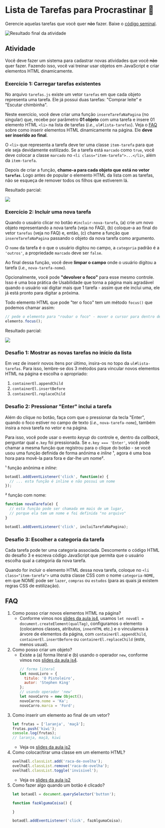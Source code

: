 # Lista de Tarefas para Procrastinar 📓

Gerencie aquelas tarefas que você quer ~~não~~ fazer. Baixe o [código seminal][seminal].

![Resultado final da atividade](https://willsallum.github.io/cefet_front_end_large_assets/apng/todo-resultado-final.png)

## Atividade

Você deve fazer um sistema para cadastrar novas atividades que você ~~não~~
quer fazer. Fazendo isso, você vai treinar usar objetos em JavaScript e
criar elementos HTML dinamicamente.


### Exercício 1: Carregar **tarefas existentes**

No arquivo `tarefas.js` existe um vetor `tarefas` em que cada objeto
representa uma tarefa. Ele já possui duas tarefas: "Comprar leite" e
"Escutar chimbinha".

Neste exercício, você deve criar uma função `insereTarefaNaPagina` (no
singular) que, recebe por parâmetro **01 objeto** com uma tarefa e
insere 01 elemento HTML `<li>` na lista de tarefas
(_i.e._, `ul#lista-tarefas`). Veja o [FAQ](./README.MD#faq) sobre como inserir elementos HTML
dinamicamente na página. Ele **deve ser inserido ao final**.

O `<li>` que representa a tarefa deve ter uma classe `item-tarefa` para
que ele seja devidamente estilizado. Se a tarefa está `marcado` como
`true`, você deve colocar a classe `marcado` no
`<li class="item-tarefa">...</li>`, além da `item-tarefa`.

Depois de criar a função, **chame-a para cada objeto que está no vetor
`tarefas`**. Logo antes de popular o elemento HTML da lista com as tarefas,
não se esqueça de remover todos os filhos que estiverem lá.

Resultado parcial:

![](https://willsallum.github.io/cefet_front_end_large_assets/apng/todo-resultado-exercicio-1.png)

### Exercício 2: Incluir uma nova tarefa

Quando o usuário clicar no botão `#incluir-nova-tarefa`, (a) crie um
novo objeto representando a nova tarefa (veja no FAQ), (b) coloque-a ao
final do vetor `tarefas` (veja no FAQ) e, então, (c) chame a função que
`insereTarefaNaPagina` passando o objeto da nova tarefa como argumento.

O `nome` da tarefa é o que o usuário digitou no campo, a `categoria` padrão é
a `'outros'`, a propriedade `marcado` deve ser `false`.

Ao final dessa função, você deve **limpar o campo** onde o usuário digitou
a tarefa (_i.e._, `nova-tarefa-nome`).

Opcionalmente, você pode **"devolver o foco"** para esse mesmo controle.
Isso é uma boa prática de Usabilidade que torna a página mais agradável quando
o usuário vai digitar mais que 1 tarefa - assim que ele inclui uma, ele
já está pronto para digitar a próxima.

Todo elemento HTML que pode "ter o foco" tem um método `focus()` que
podemos chamar assim:

```js
// pede o elemento para "roubar o foco" - mover o cursor para dentro dele
elemento.focus();
```

Resultado parcial:

![](https://willsallum.github.io/cefet_front_end_large_assets/apng/todo-resultado-exercicio-2.png)

### Desafio 1: Mostrar as novas tarefas no início da lista

Em vez de inserir novos itens por último, insira-os no topo da `ul#lista-tarefas`.
Para isso, lembre-se dos 3 métodos para vincular novos elementos HTML
na página e escolha o apropriado:

1. `containerEl.appendChild`
1. `containerEl.insertBefore`
1. `containerEl.replaceChild`


### Desafio 2: Pressionar "Enter" inclui a tarefa

Além do clique no botão, faça com que o pressionar da tecla "Enter",
quando o foco estiver no campo de texto (_i.e._, `nova-tarefa-nome`), também
insira a nova tarefa no vetor e na página.

Para isso, você pode usar o evento _keyup_ do controle e, dentro da _callback_,
perguntar qual `e.key` foi pressionada. Se `e.key === 'Enter'`, você pode
chamar a mesma função que registrou para o clique do botão - se você usou
uma função definida de forma anônima e _inline_ ¹, agora é uma boa hora para
movê-la para fora e dar-lhe um nome².

¹ função anônima e _inline_:
```js
botaoEl.addEventListener('click', function(e) {
  // ... esta função é inline e não possui um nome
});
```

² função com nome:
```js
function novaTarefa(e) {
  // esta função pode ser chamada em mais de um lugar,
  // porque ela tem um nome e foi definida "no arquivo"
}

botaoEl.addEventListener('click', incluiTarefaNaPagina);
```

### Desafio 3: Escolher a categoria da tarefa

Cada tarefa pode ter uma categoria associada. Descomente o código HTML do
desafio 3 e escreva código JavaScript que permita que o usuário escolha qual a
categoria da nova tarefa.

Quando for incluir o elemento HTML dessa nova tarefa, coloque no
`<li class="item-tarefa">` uma outra classe CSS com o nome `categoria-NOME`,
em que NOME pode ser `lazer`, `compras` ou `estudos` (para as
quais já existem regras CSS de estilização).


## FAQ

1. Como posso criar novos elementos HTML na página?
   - Conforme vimos nos [slides da aula js4][criando-elementos-dinamicamente],
     usamos `let novoEl = document.createElement(qualTag)`, configuramos o
     elemento (colocamos classes, atributos, `innerHTML` etc.) e o vinculamos
     à árvore de elementos da página, com `containerEl.appendChild`,
     `containerEl.insertBefore` ou `containerEl.replaceChild` (este, menos
     usual).
1. Como posso criar um objeto?
   - Existe a (a) forma literal e (b) usando o operador `new`, conforme
     vimos nos [slides da aula js4][criando-objetos].
     ```js
     // forma literal
     let novoLivro = {
       titulo: 'O Pistoleiro',
       autor: 'Stephen King'
     };
     // usando operador 'new'
     let novoCarro = new Object();
     novoCarro.nome = 'Ka';
     novoCarro.marca = 'Ford';
     ```
1. Como inserir um elemento ao final de um vetor?
   ```js
   let frutas = ['laranja', 'maçã'];
   frutas.push('kiwi');
   console.log(frutas);
   // laranja, maçã, kiwi
   ```
   - Veja os [slides da aula js2][array-push]
1. Como colocar/tirar uma classe em um elemento HTML?
   ```js
   ovelhaEl.classList.add('raca-de-ovelha');
   ovelhaEl.classList.remove('raca-de-ovelha');
   ovelhaEl.classList.toggle('invisivel');
   ```
   - Veja os [slides da aula js2][classes]
1. Como fazer algo quando um botão é clicado?
   ```js
   let botaoEl = document.querySelector('button');

   function fazAlgumaCoisa() {

   }

   botaoEl.addEventListener('click', fazAlgumaCoisa);
   ```
  
[criando-elementos-dinamicamente]: https://willsallum.github.io/cefet_front_end/classes/js4/#criando-e-removendo-elementos-na-p%C3%A1gina
[criando-objetos]: https://willsallum.github.io/cefet_front_end/classes/js4/#saquinhos-de-propriedades
[array-push]: https://willsallum.github.io/cefet_front_end/classes/js2/#metodos-de-arrays
[classes]: https://willsallum.github.io/cefet_front_end/classes/js2/#colocando-removendo-classe
[seminal]: https://github.com/willsallum/cefet_front_end_todo/archive/refs/heads/main.zip